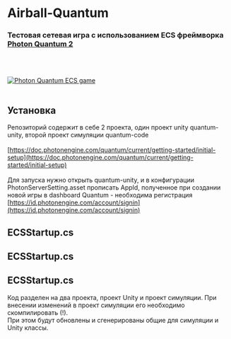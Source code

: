 # Airball-Quantum

### Тестовая сетевая игра с использованием ECS фреймворка [Photon Quantum 2](https://www.photonengine.com/quantum)
<br/>
<br/>

[![Photon Quantum ECS game](https://img.youtube.com/vi/RdnWkFfr25o/0.jpg)](https://www.youtube.com/watch?v=RdnWkFfr25o)
<br/>
<br/>
## Установка

Репозиторий содержит в себе 2 проекта, один проект unity quantum-unity, второй проект симуляции quantum-code<br><br>
[https://doc.photonengine.com/quantum/current/getting-started/initial-setup](https://doc.photonengine.com/quantum/current/getting-started/initial-setup)
<br><br>
Для запуска нужно открыть quantum-unity, и в конфигурации PhotonServerSetting.asset прописать AppId, полученное при создании новой игры в dashboard Quantum - необходима регистрация
[https://id.photonengine.com/account/signin](https://id.photonengine.com/account/signin)
## ECSStartup.cs


## ECSStartup.cs
## ECSStartup.cs

Код разделен на два проекта, проект Unity и проект симуляции. При внесении изменений в проект симуляции его необходимо скомпилировать (!). 
<br/>При этом будут обновлены и сгенерированы общие для симуляции и Unity классы.

